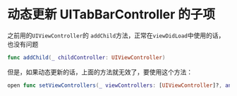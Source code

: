 # 动态更新 UITabBarController 的子项



之前用的`UIViewController`的 `addChild`方法，正常在`viewDidLoad`中使用的话，也没有问题

```swift
func addChild(_ childController: UIViewController)
```



但是，如果动态更新的话，上面的方法就无效了，要使用这个方法：

```swift
open func setViewControllers(_ viewControllers: [UIViewController]?, animated: Bool)
```

